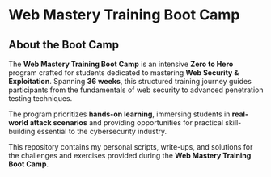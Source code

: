 # Web Mastery Training Boot Camp

## About the Boot Camp

The **Web Mastery Training Boot Camp** is an intensive **Zero to Hero** program crafted for students dedicated to mastering **Web Security & Exploitation**. Spanning **36 weeks**, this structured training journey guides participants from the fundamentals of web security to advanced penetration testing techniques.

The program prioritizes **hands-on learning**, immersing students in **real-world attack scenarios** and providing opportunities for practical skill-building essential to the cybersecurity industry.



This repository contains my personal scripts, write-ups, and solutions for the challenges and exercises provided during the **Web Mastery Training Boot Camp**.

